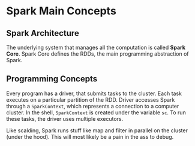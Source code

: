 # Spark Main Concepts
## Spark Architecture

The underlying system that manages all the computation is called **Spark Core**. Spark Core defines the RDDs, the main programming abstraction of Spark.

## Programming Concepts
Every program has a driver, that submits tasks to the cluster. Each task executes on a particular partition of the RDD.
Driver accesses Spark through a `SparkContext`, which represents a connection to a computer cluster. In the shell, `SparkContext` is created under the variable `sc`.
To run these tasks, the driver uses multiple executors.

Like scalding, Spark runs stuff like map and filter in parallel on the cluster (under the hood). This will most likely be a pain in the ass to debug.
